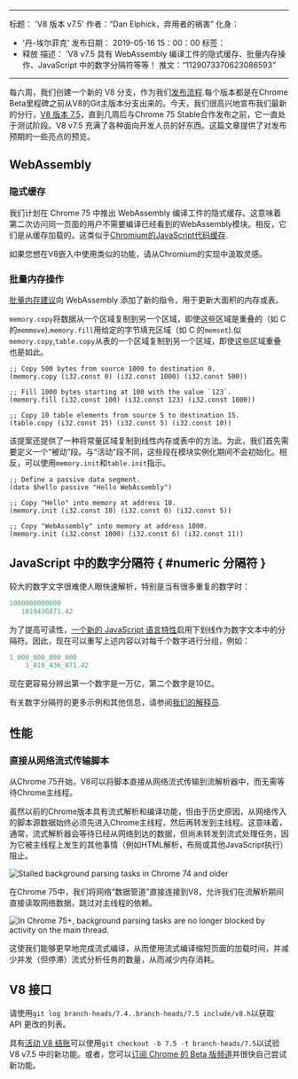 ***

标题： 'V8 版本 v7.5'
作者：“Dan Elphick，弃用者的祸害”
化身：

*   '丹-埃尔菲克'
    发布日期： 2019-05-16 15：00：00
    标签：
*   释放
    描述： 'V8 v7.5 具有 WebAssembly 编译工件的隐式缓存、批量内存操作、JavaScript 中的数字分隔符等等！
    推文：“1129073370623086593”

***

每六周，我们创建一个新的 V8 分支，作为我们[发布流程](/docs/release-process).每个版本都是在Chrome Beta里程碑之前从V8的Git主版本分支出来的。今天，我们很高兴地宣布我们最新的分行，[V8 版本 7.5](https://chromium.googlesource.com/v8/v8.git/+log/branch-heads/7.5)，直到几周后与Chrome 75 Stable合作发布之前，它一直处于测试阶段。V8 v7.5 充满了各种面向开发人员的好东西。这篇文章提供了对发布预期的一些亮点的预览。

## WebAssembly

### 隐式缓存

我们计划在 Chrome 75 中推出 WebAssembly 编译工件的隐式缓存。这意味着第二次访问同一页面的用户不需要编译已经看到的WebAssembly模块。相反，它们是从缓存加载的。这类似于[Chromium的JavaScript代码缓存](/blog/code-caching-for-devs).

如果您想在V8嵌入中使用类似的功能，请从Chromium的实现中汲取灵感。

### 批量内存操作

[批量内存建议](https://github.com/webassembly/bulk-memory-operations)向 WebAssembly 添加了新的指令，用于更新大面积的内存或表。

`memory.copy`将数据从一个区域复制到另一个区域，即使这些区域是重叠的（如 C 的`memmove`).`memory.fill`用给定的字节填充区域（如 C 的`memset`).似`memory.copy`,`table.copy`从表的一个区域复制到另一个区域，即使这些区域重叠也是如此。

```wasm
;; Copy 500 bytes from source 1000 to destination 0.
(memory.copy (i32.const 0) (i32.const 1000) (i32.const 500))

;; Fill 1000 bytes starting at 100 with the value `123`.
(memory.fill (i32.const 100) (i32.const 123) (i32.const 1000))

;; Copy 10 table elements from source 5 to destination 15.
(table.copy (i32.const 15) (i32.const 5) (i32.const 10))
```

该提案还提供了一种将常量区域复制到线性内存或表中的方法。为此，我们首先需要定义一个“被动”段。与“活动”段不同，这些段在模块实例化期间不会初始化。相反，可以使用`memory.init`和`table.init`指示。

```wasm
;; Define a passive data segment.
(data $hello passive "Hello WebAssembly")

;; Copy "Hello" into memory at address 10.
(memory.init (i32.const 10) (i32.const 0) (i32.const 5))

;; Copy "WebAssembly" into memory at address 1000.
(memory.init (i32.const 1000) (i32.const 6) (i32.const 11))
```

## JavaScript 中的数字分隔符 { #numeric 分隔符 }

较大的数字文字很难使人眼快速解析，特别是当有很多重复的数字时：

```js
1000000000000
   1019436871.42
```

为了提高可读性，[一个新的 JavaScript 语言特性](/features/numeric-separators)启用下划线作为数字文本中的分隔符。因此，现在可以重写上述内容以对每千个数字进行分组，例如：

```js
1_000_000_000_000
    1_019_436_871.42
```

现在更容易分辨出第一个数字是一万亿，第二个数字是10亿。

有关数字分隔符的更多示例和其他信息，请参阅[我们的解释员](/features/numeric-separators).

## 性能

### 直接从网络流式传输脚本

从Chrome 75开始，V8可以将脚本直接从网络流式传输到流解析器中，而无需等待Chrome主线程。

虽然以前的Chrome版本具有流式解析和编译功能，但由于历史原因，从网络传入的脚本源数据始终必须先进入Chrome主线程，然后再转发到主线程。这意味着，通常，流式解析器会等待已经从网络到达的数据，但尚未转发到流式处理任务，因为它被主线程上发生的其他事情（例如HTML解析，布局或其他JavaScript执行）阻止。

![Stalled background parsing tasks in Chrome 74 and older](/\_img/v8-release-75/before.jpg)

在Chrome 75中，我们将网络“数据管道”直接连接到V8，允许我们在流解析期间直接读取网络数据，跳过对主线程的依赖。

![In Chrome 75+, background parsing tasks are no longer blocked by activity on the main thread.](/\_img/v8-release-75/after.jpg)

这使我们能够更早地完成流式编译，从而使用流式编译缩短页面的加载时间，并减少并发（但停滞）流式分析任务的数量，从而减少内存消耗。

## V8 接口

请使用`git log branch-heads/7.4..branch-heads/7.5 include/v8.h`以获取 API 更改的列表。

具有[活动 V8 结账](/docs/source-code#using-git)可以使用`git checkout -b 7.5 -t branch-heads/7.5`以试验 V8 v7.5 中的新功能。或者，您可以[订阅 Chrome 的 Beta 版频道](https://www.google.com/chrome/browser/beta.html)并很快自己尝试新功能。

